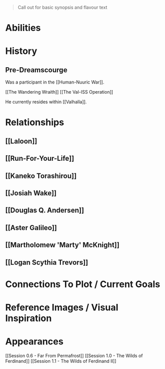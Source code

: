 > Call out for basic synopsis and flavour text

# Abilities

# History
## Pre-Dreamscourge

Was a participant in the [[Human-Nuuric War]].

[[The Wandering Wraith]]
[[The Val-ISS Operation]]

He currently resides within [[Valhalla]].
# Relationships
## [[Laloon]]
## [[Run-For-Your-Life]]
## [[Kaneko Torashirou]]
## [[Josiah Wake]]
## [[Douglas Q. Andersen]]
## [[Aster Galileo]]
## [[Martholomew 'Marty' McKnight]]
## [[Logan Scythia Trevors]]

# Connections To Plot / Current Goals

# Reference Images / Visual Inspiration

# Appearances

[[Session 0.6 - Far From Permafrost]]
[[Session 1.0 - The Wilds of Ferdinand]]
[[Session 1.1 - The Wilds of Ferdinand II]]